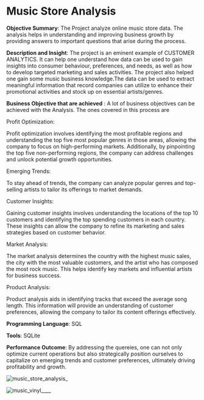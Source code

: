# Music Store Analysis
**Objective Summary**: The Project analyze online music store data. The analysis helps in understanding and improving business growth by providing answers to important questions that arise during the process.


**Description and Insight**: The project is an eminent example of CUSTOMER ANALYTICS. It can help one understand how data can be used to gain insights into consumer behaviour, preferences, and needs, as well as how to develop targeted marketing and sales activities. The project also helped one gain some music business knowledge.The data can be used to extract meaningful information that record companies can utilize to enhance their promotional activities and stock up on essential artists/genres.


**Business Objective that are achieved** : A lot of business objectives can be achieved with the Analysis. The ones covered in this process are

Profit Optimization:

Profit optimization involves identifying the most profitable regions and understanding the top five most popular genres in those areas, allowing the company to focus on high-performing markets. Additionally, by pinpointing the top five non-performing regions, the company can address challenges and unlock potential growth opportunities.

Emerging Trends:

To stay ahead of trends, the company can analyze popular genres and top-selling artists to tailor its offerings to market demands.

Customer Insights: 

Gaining customer insights involves understanding the locations of the top 10 customers and identifying the top spending customers in each country. These insights can allow the company to refine its marketing and sales strategies based on customer behavior.

Market Analysis:

The market analysis determines the country with the highest music sales, the city with the most valuable customers, and the artist who has composed the most rock music. This helps identify key markets and influential artists for business success.

Product Analysis: 

Product analysis aids in identifying tracks that exceed the average song length. This information will provide an understanding of customer preferences, allowing the company to tailor its content offerings effectively.


**Programming Language**: SQL


**Tools**: SQLite


**Performance Outcome**: By addressing the quereies, one can not only optimize current operations but also strategically position ourselves to capitalize on emerging trends and customer preferences, ultimately driving profitability and growth.


![music_store_analysis_](https://github.com/user-attachments/assets/9e605d21-fe14-405a-95e1-20fdf8a671ef)



![music_vinyl____](https://github.com/user-attachments/assets/99a8f913-2e14-4e91-a474-faf8e95dface)

